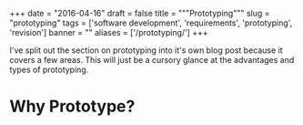 
+++
date = "2016-04-16"
draft = false
title = """Prototyping"""
slug = "prototyping"
tags = ['software development', 'requirements', 'prototyping', 'revision']
banner = ""
aliases = ['/prototyping/']
+++

I've split out the section on prototyping into it's own blog post because it covers a few areas. This will just be a cursory glance at the advantages and types of prototyping.

# Why Prototype?
